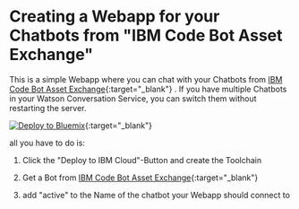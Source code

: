 # Creating a Webapp for your Chatbots from "IBM Code Bot Asset Exchange"

This is a simple Webapp where you can chat with your Chatbots from 
[IBM Code Bot Asset Exchange](https://developer.ibm.com/code/exchanges/bot){:target="_blank"} .
If you have multiple Chatbots in your Watson Conversation Service, you can switch them without restarting the server.

[![Deploy to Bluemix](./deploy-button.png)](https://bluemix.net/deploy?repository=https://github.com/mwiegand/exchange-bot){:target="_blank"}

all you have to do is:

1. Click the "Deploy to IBM Cloud"-Button and create the Toolchain

1. Get a Bot from [IBM Code Bot Asset Exchange](https://developer.ibm.com/code/exchanges/bot){:target="_blank"} 

1. add "active" to the Name of the chatbot your Webapp should connect to